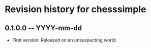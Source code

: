 # Revision history for chesssimple

## 0.1.0.0  -- YYYY-mm-dd

* First version. Released on an unsuspecting world.
